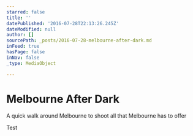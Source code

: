 ```yaml
---
starred: false
title: ''
datePublished: '2016-07-28T22:13:26.245Z'
dateModified: null
author: []
sourcePath: _posts/2016-07-28-melbourne-after-dark.md
inFeed: true
hasPage: false
inNav: false
_type: MediaObject

---
```

# Melbourne After Dark

A quick walk around Melbourne to shoot all that Melbourne has to offer

Test
